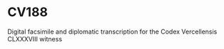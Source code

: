 # CV188
Digital facsimile and diplomatic transcription for the Codex Vercellensis CLXXXVIII witness
